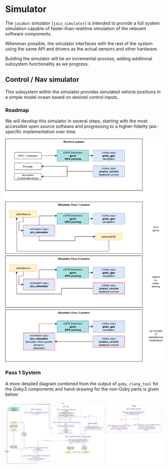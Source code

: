 # Simulator

The `jaiabot` simulator (`jaia_simulator`) is intended to provide a full system simulation capable of faster-than-realtime simulation of the relavant software components.

Whenever possible, the simulator interfaces with the rest of the system using the same API and drivers as the actual sensors and other hardware.

Building the simulator will be an incremental process, adding additional subsystem functionality as we progress.

## Control / Nav simulator

This subsystem within the simulator provides simulated vehicle positions in a simple model ocean based on desired control inputs.

### Roadmap

We will develop this simulator in several steps, starting with the most accessible open source software and progressing to a higher-fidelity jaia-specific implementation over time.

![](../figures/jaia-control_nav-simulator-roadmap.png)

### Pass 1 System

A more detailed diagram combined from the output of `goby_clang_tool` for the Goby3 components and hand-drawing for the non-Goby parts is given below:

![](../figures/jaia-control_nav-simulator-pass1-detailed.png)
